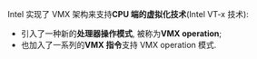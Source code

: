 Intel 实现了 VMX 架构来支持**CPU 端的虚拟化技术**(Intel VT\-x 技术):

* 引入了一种新的**处理器操作模式**, 被称为**VMX operation**;
* 也加入了一系列的**VMX 指令**支持 VMX operation 模式.

